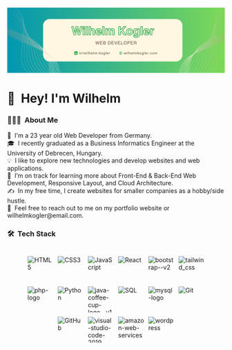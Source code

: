 <p><img src="kw_banner.png" alt="Wilhelm Kogler Banner"></p>
<h1> 👋 &nbsp;Hey! I'm Wilhelm</h1>
<h3 id="-about-me">👨🏻‍💻 &nbsp;About Me</h3>
<p>
👦 &nbsp;I'm a 23 year old Web Developer from Germany.<br>
🎓 &nbsp;I recently graduated as a Business Informatics Engineer at the University of Debrecen, Hungary.<br>
💡 &nbsp;I like to explore new technologies and develop websites and web applications.<br>
🌱 &nbsp;I’m on track for learning more about Front-End & Back-End Web Development, Responsive Layout, and Cloud Architecture.<br>
✍️ &nbsp;In my free time, I create websites for smaller companies as a hobby/side hustle.<br>
💬 &nbsp;Feel free to reach out to me on my portfolio website or wilhelmkogler@email.com.<br>
<h3 id="-tech-stack">🛠 &nbsp;Tech Stack</h3>
<p>
    <div class="icon-container" style="display: flex;flex-wrap: wrap;gap: 10px;justify-content: center;padding: 20px;">
        <img style="width: 60px;height: 60px;object-fit: contain;" src="https://img.icons8.com/color/100/html-5.png" alt="HTML5" title="HTML">
        <img style="width: 60px;height: 60px;object-fit: contain;" src="https://img.icons8.com/color/100/css3.png" alt="CSS3" title="CSS">
        <img style="width: 60px;height: 60px;object-fit: contain;" style="width: 60px;height: 60px;object-fit: contain;" src="https://img.icons8.com/color/100/javascript.png" alt="JavaScript" title="JavaScript">
        <img style="width: 60px;height: 60px;object-fit: contain;" style="width: 60px;height: 60px;object-fit: contain;" src="https://img.icons8.com/color/100/react-native.png" alt="React" title="React.js">
        <img style="width: 60px;height: 60px;object-fit: contain;" src="https://img.icons8.com/color/100/bootstrap--v2.png" alt="bootstrap--v2" title="Bootstrap">
        <img style="width: 60px;height: 60px;object-fit: contain;" src="https://img.icons8.com/color/100/tailwind_css.png" alt="tailwind_css" title="Tailwind CSS">
        <img style="width: 60px;height: 60px;object-fit: contain;" src="https://img.icons8.com/officel/80/php-logo.png" alt="php-logo" title="PHP">
        <img style="width: 60px;height: 60px;object-fit: contain;" src="https://img.icons8.com/color/100/python.png" alt="Python" title="Python">
        <img style="width: 60px;height: 60px;object-fit: contain;" src="https://img.icons8.com/color/100/java-coffee-cup-logo--v1.png" alt="java-coffee-cup-logo--v1" title="Java">
        <img style="width: 60px;height: 60px;object-fit: contain;" src="https://img.icons8.com/fluency/100/sql.png" alt="SQL" title="SQL">
        <img style="width: 60px;height: 60px;object-fit: contain;" src="https://img.icons8.com/color/100/mysql-logo.png" alt="mysql-logo" title="MySQL">
        <img style="width: 60px;height: 60px;object-fit: contain;" src="https://img.icons8.com/color/100/git.png" alt="Git" title="Git">
        <img style="width: 60px;height: 60px;object-fit: contain;" src="https://img.icons8.com/color/100/github.png" alt="GitHub" title="GitHub">
        <img style="width: 60px;height: 60px;object-fit: contain;" src="https://img.icons8.com/color/100/visual-studio-code-2019.png" alt="visual-studio-code-2019" title="Visual Studio Code">
        <img style="width: 60px;height: 60px;object-fit: contain;" src="https://img.icons8.com/color/100/amazon-web-services.png" alt="amazon-web-services" title="AWS">
        <img style="width: 60px;height: 60px;object-fit: contain;" src="https://img.icons8.com/stickers/100/wordpress.png" alt="wordpress" title="WordPress">  
    </div>      
</p>
